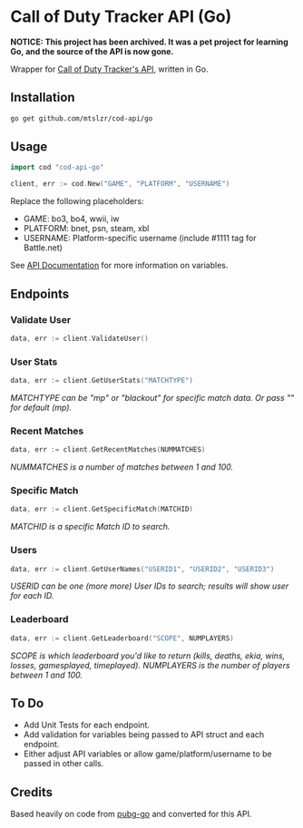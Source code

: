 # Call of Duty Tracker API (Go)

**NOTICE: This project has been archived. It was a pet project for learning Go, and the source of the API is now gone.**

Wrapper for [Call of Duty Tracker's API](https://callofdutytracker.com/site-api), written in Go.

## Installation

```bash
go get github.com/mtslzr/cod-api/go
```

## Usage
```go
import cod "cod-api-go"

client, err := cod.New("GAME", "PLATFORM", "USERNAME")
```

Replace the following placeholders:
* GAME: bo3, bo4, wwii, iw
* PLATFORM: bnet, psn, steam, xbl
* USERNAME: Platform-specific username (include #1111 tag for Battle.net)

See [API Documentation](https://callofdutytracker.com/site-api) for more information on variables.

## Endpoints

### Validate User

```go
data, err := client.ValidateUser()
```

### User Stats

```go
data, err := client.GetUserStats("MATCHTYPE")
```

_MATCHTYPE can be "mp" or "blackout" for specific match data. Or pass "" for default (mp)._

### Recent Matches

```go
data, err := client.GetRecentMatches(NUMMATCHES)
```

_NUMMATCHES is a number of matches between 1 and 100._

### Specific Match

```go
data, err := client.GetSpecificMatch(MATCHID)
```

_MATCHID is a specific Match ID to search._

### Users

```go
data, err := client.GetUserNames("USERID1", "USERID2", "USERID3")
```

_USERID can be one (more more) User IDs to search; results will show user for each ID._

### Leaderboard

```go
data, err := client.GetLeaderboard("SCOPE", NUMPLAYERS)
```

_SCOPE is which leaderboard you'd like to return (kills, deaths, ekia, wins, losses, gamesplayed, timeplayed)._
_NUMPLAYERS is the number of players between 1 and 100._

## To Do

* Add Unit Tests for each endpoint.
* Add validation for variables being passed to API struct and each endpoint.
* Either adjust API variables or allow game/platform/username to be passed in other calls.

## Credits

Based heavily on code from [pubg-go](https://github.com/albshin/go-pubg) and converted for this API.
